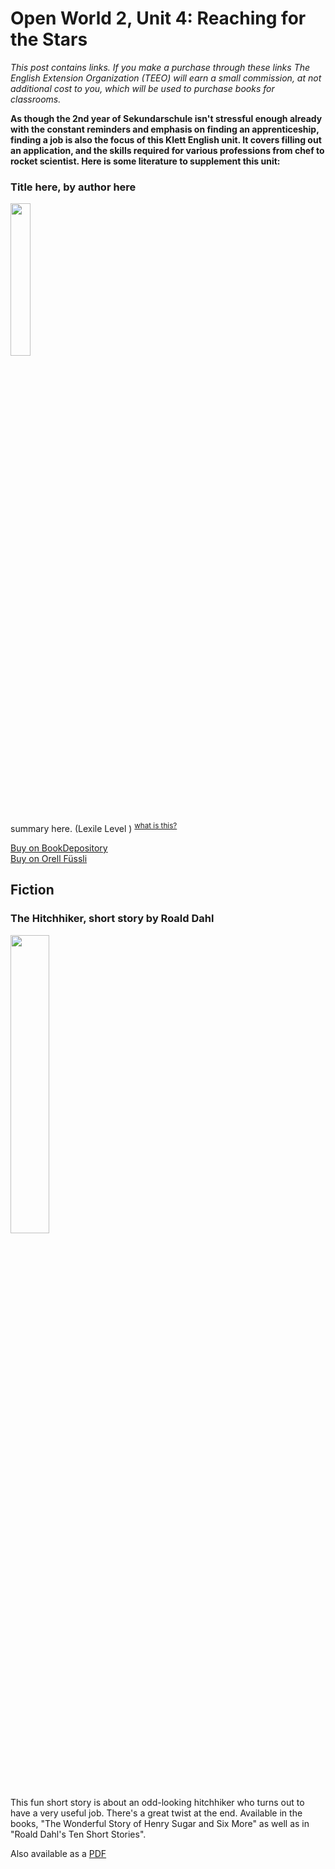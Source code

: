 

# Open World 2, Unit 4: Reaching for the Stars
*This post contains links. If you make a purchase through these links The English Extension Organization (TEEO) will earn a small commission, at not additional cost to you, which will be used to purchase books for classrooms.*

**As though the 2nd year of Sekundarschule isn't stressful enough already with the constant reminders and emphasis on finding an apprenticeship, finding a job is also the focus of this Klett English unit. It covers filling out an application, and the skills required for various professions from chef to rocket scientist.  Here is some literature to supplement this unit:** 


### Title here, by author here
<img src="imgurlinkhere.png" width="25%" />

summary here.  (Lexile Level     ) <sup>[what is this?](/resources/Lexile%20measures)</sup>

<a href="bookdepository link here" rel="nofollow"> Buy on BookDepository</a>  
<a href="orell fussli link here" rel="nofollow">Buy on Orell Füssli</a> 

## Fiction 

### The Hitchhiker, short story by Roald Dahl

<img src="https://i.imgur.com/fmcpsKL.png" width="35%" />

This fun short story is about an odd-looking hitchhiker who turns out to have a very useful job.  There's a great twist at the end.  Available in the books, "The Wonderful Story of Henry Sugar and Six More" as well as in "Roald Dahl's Ten Short Stories".  

Also available as a <a href=" http://web1.nbed.nb.ca/sites/ASD-S/1820/J%20Johnston/short%20stories/The%20Hitchhicker%20-Roald%20Dahl.pdf" rel="nofollow">PDF</a> 


<!--stackedit_data:
eyJoaXN0b3J5IjpbMTk2MTE3ODkzLC0xNjI2OTI5NTQzLC02ND
gzODg0MjIsMjA4MDczNDcwNiw5NjEyMTQ5MzNdfQ==
-->